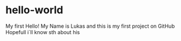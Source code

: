 # hello-world
My first
Hello! My Name is Lukas and this is my first project on GitHub
Hopefull i´ll know sth about his
